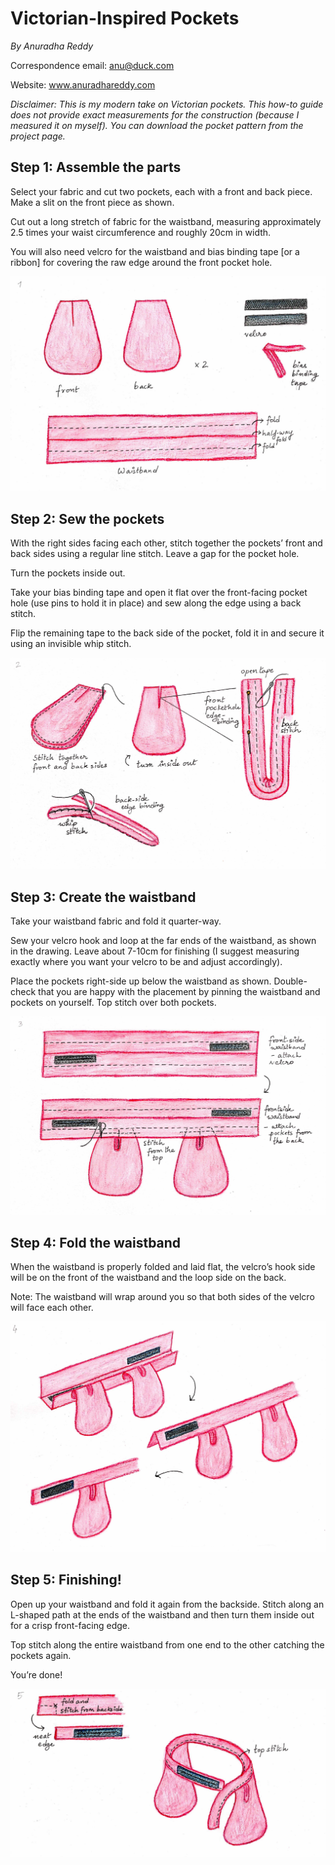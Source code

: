 # Victorian-Inspired Pockets
_By Anuradha Reddy_

Correspondence email: anu@duck.com

Website: www.anuradhareddy.com

_Disclaimer: This is my modern take on Victorian pockets. This how-to guide does not provide exact measurements for the construction (because I measured it on myself). You can download the pocket pattern from the project page._  

## Step 1: Assemble the parts

Select your fabric and cut two pockets, each with a front and back piece. Make a slit on the front piece as shown.

Cut out a long stretch of fabric for the waistband, measuring approximately 2.5 times your waist circumference and roughly 20cm in width.

You will also need velcro for the waistband and bias binding tape [or a ribbon] for covering the raw edge around the front pocket hole. 

![](./VIP_001.jpg)

## Step 2: Sew the pockets

With the right sides facing each other, stitch together the pockets’ front and back sides using a regular line stitch. Leave a gap for the pocket hole. 

Turn the pockets inside out.

Take your bias binding tape and open it flat over the front-facing pocket hole (use pins to hold it in place) and sew along the edge using a back stitch.  

Flip the remaining tape to the back side of the  pocket, fold it in and secure it using an invisible whip stitch. 

![](./VIP_002.jpg)

## Step 3: Create the waistband 

Take your waistband fabric and fold it quarter-way. 

Sew your velcro hook and loop at the far ends of the waistband, as shown in the drawing. Leave about 7-10cm for finishing (I suggest measuring exactly where you want your velcro to be and 
adjust accordingly).

Place the pockets right-side up below the waistband as shown. Double-check that you are happy with the  placement by pinning the waistband and pockets on yourself. Top stitch over both pockets.

![](./VIP_003.jpg)

## Step 4: Fold the waistband 

When the waistband is properly folded and laid flat, the velcro’s hook side will be on the front of the waistband and the loop side on the back. 

Note: The waistband will wrap around you so that both sides of the velcro will face each other.  

![](./VIP_004.jpg)

## Step 5: Finishing!

Open up your waistband and fold it again from the backside. Stitch along an L-shaped path at the ends of the waistband and then turn them inside  out for a crisp front-facing edge.   

Top stitch along the entire waistband from one end to the other catching the pockets again. 

You’re done!       

![](./VIP_005.jpg)

